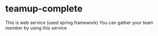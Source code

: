 # teamup-complete
This is web service (used spring framework)
You can gather your team member by using this service
